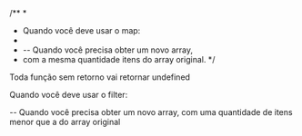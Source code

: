 /**
 * 
 * Quando você deve usar o map:
 * 
 * -- Quando você precisa obter um novo array, 
 * com a mesma quantidade itens do array original.
 */

 Toda função sem retorno vai retornar undefined
<!-- 
 const products = [
  { name: 'Mouse Sem Fio', price: 30 },
  { name: 'Pen Drive', price: 25 },
  { name: 'Cartucho de Tinta', price: 50 },
  { name: 'Suporte Ergonômico para Notebook', price: 23 },
  { name: 'Repetidor de Sinal Wi-Fi', price: 44 }
]

const productsList = products.map(product => {
  if(product.price >= 30){
    return { 
      name: product.name,
      price: product.price / 2 
    } 
  }

  return product
})

console.log(productsList); -->


Quando você deve usar o filter: 

-- Quando você precisa obter um novo array, 
com uma quantidade de itens menor que a do array original
